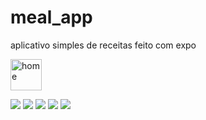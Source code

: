 # meal_app
aplicativo simples de receitas feito com expo

<img src="img_app/home.jpg" alt="home" style="width:50px;"/>


![](/img_app/drawer.jpg)
![](/img_app/detail_meal.jpg)
![](/img_app/recipe.jpg)
![](/img_app/favorite.jpg)
![](/img_app/filters.jpg)
